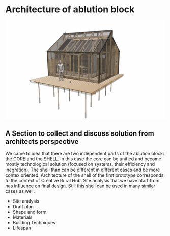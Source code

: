 # Architecture of ablution block
![alt text](https://github.com/Lifesystems-Laboratory/ablution-block/blob/main/architecture/AB_general_view.jpg?raw=true)

## A Section to collect and discuss solution from architects perspective

We came to idea that there are two independent parts of the ablution block: the CORE and the SHELL. In this case the core can be unified and become mostly technological solution (focused on systems, their efficiency and inegration). The shell than can be different in different cases and be more contex oriented. Architecture of the shell of the first prototype corresponds to the context of Creative Rural Hub. Site analysis that we have atart from has influence on final design. Still this shell can be used in many similar cases as well.

* Site analysis
* Draft plan
* Shape and form 
* Materials
* Building Techniques
* Lifespan

